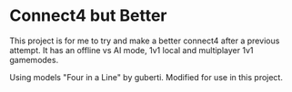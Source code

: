 # Connect4 but Better
This project is for me to try and make a better connect4 after a previous attempt.
It has an offline vs AI mode, 1v1 local and multiplayer 1v1 gamemodes.

Using models "Four in a Line" by guberti. Modified for use in this project.